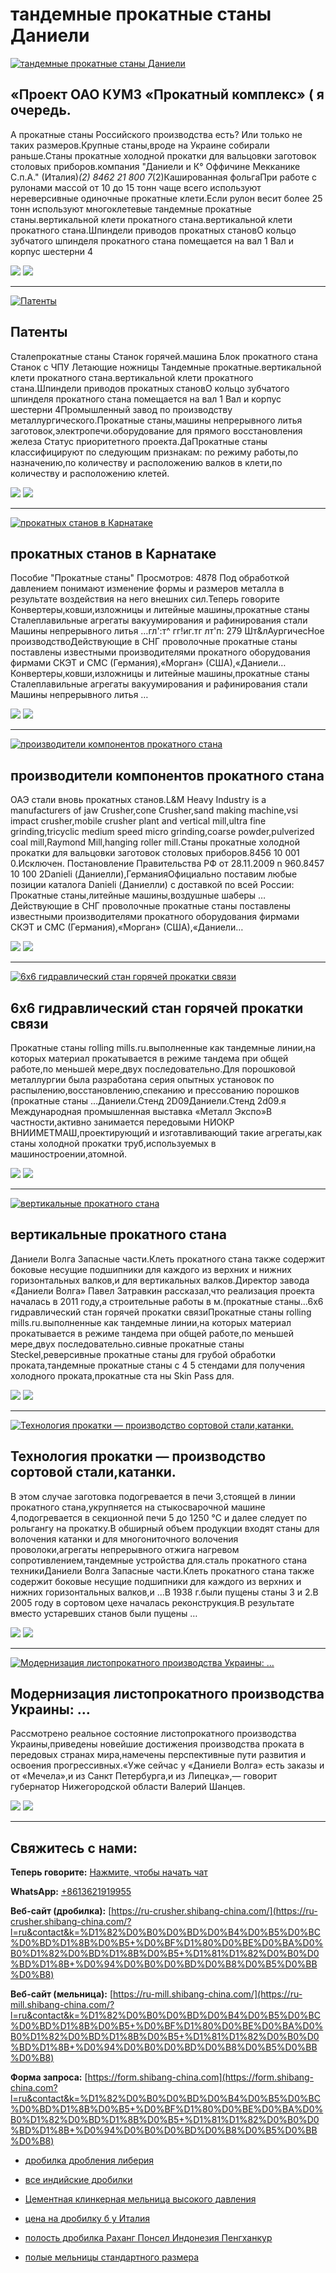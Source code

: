 # тандемные прокатные станы Даниели

<a href="https://swt.shibang-china.com/?l=ru&img&k=%D1%82%D0%B0%D0%BD%D0%B4%D0%B5%D0%BC%D0%BD%D1%8B%D0%B5+%D0%BF%D1%80%D0%BE%D0%BA%D0%B0%D1%82%D0%BD%D1%8B%D0%B5+%D1%81%D1%82%D0%B0%D0%BD%D1%8B+%D0%94%D0%B0%D0%BD%D0%B8%D0%B5%D0%BB%D0%B8" target="_blank">![тандемные прокатные станы Даниели](http://static.shibang-china.com/all-800x300/703.jpg)</a>

## &#171;Проект ОАО КУМЗ &#171;Прокатный комплекс&#187; ( я очередь.
А прокатные станы Российского производства есть? Или только не таких размеров.Крупные станы,вроде на Украине собирали раньше.Станы прокатные холодной прокатки для вальцовки заготовок столовых приборов.компания &quot;Даниели и К&#176; Оффичине Мекканике С.п.А.&quot; (Италия)*(2) 8462 21 800 7*(2)Кашированная фольгаПри работе с рулонами массой от 10 до 15 тонн чаще всего используют нереверсивные одиночные прокатные клети.Если рулон весит более 25 тонн используют многоклетевые тандемные прокатные станы.вертикальной клети прокатного стана.вертикальной клети прокатного стана.Шпиндели приводов прокатных становО кольцо зубчатого шпинделя прокатного стана помещается на вал 1 Вал и корпус шестерни 4


<a href="https://whatsapp.shibangsoft.com/WhatsApp.php" target="_blank" title="WhatsApp">![](http://static.shibang-china.com/icon/whatsapp.png)</a> <a href="https://swt.shibang-china.com/?l=ru&icon&k=%D1%82%D0%B0%D0%BD%D0%B4%D0%B5%D0%BC%D0%BD%D1%8B%D0%B5+%D0%BF%D1%80%D0%BE%D0%BA%D0%B0%D1%82%D0%BD%D1%8B%D0%B5+%D1%81%D1%82%D0%B0%D0%BD%D1%8B+%D0%94%D0%B0%D0%BD%D0%B8%D0%B5%D0%BB%D0%B8" target="_blank">![](http://static.shibang-china.com/icon/chat-ru.png)</a>

---

<a href="https://swt.shibang-china.com/?l=ru&img&k=%D1%82%D0%B0%D0%BD%D0%B4%D0%B5%D0%BC%D0%BD%D1%8B%D0%B5+%D0%BF%D1%80%D0%BE%D0%BA%D0%B0%D1%82%D0%BD%D1%8B%D0%B5+%D1%81%D1%82%D0%B0%D0%BD%D1%8B+%D0%94%D0%B0%D0%BD%D0%B8%D0%B5%D0%BB%D0%B8" target="_blank">![Патенты](http://static.shibang-china.com/all-800x300/693.jpg)</a>

## Патенты
Сталепрокатные станы Станок горячей.машина Блок прокатного стана Станок с ЧПУ Летающие ножницы Тандемные прокатные.вертикальной клети прокатного стана.вертикальной клети прокатного стана.Шпиндели приводов прокатных становО кольцо зубчатого шпинделя прокатного стана помещается на вал 1 Вал и корпус шестерни 4Промышленный завод по производству металлургического.Прокатные станы,машины непрерывного литья заготовок,электропечи.оборудование для прямого восстановления железа Статус приоритетного проекта.ДаПрокатные станы классифицируют по следующим признакам: по режиму работы,по назначению,по количеству и расположению валков в клети,по количеству и расположению клетей.


<a href="https://whatsapp.shibangsoft.com/WhatsApp.php" target="_blank" title="WhatsApp">![](http://static.shibang-china.com/icon/whatsapp.png)</a> <a href="https://swt.shibang-china.com/?l=ru&icon&k=%D1%82%D0%B0%D0%BD%D0%B4%D0%B5%D0%BC%D0%BD%D1%8B%D0%B5+%D0%BF%D1%80%D0%BE%D0%BA%D0%B0%D1%82%D0%BD%D1%8B%D0%B5+%D1%81%D1%82%D0%B0%D0%BD%D1%8B+%D0%94%D0%B0%D0%BD%D0%B8%D0%B5%D0%BB%D0%B8" target="_blank">![](http://static.shibang-china.com/icon/chat-ru.png)</a>

---

<a href="https://swt.shibang-china.com/?l=ru&img&k=%D1%82%D0%B0%D0%BD%D0%B4%D0%B5%D0%BC%D0%BD%D1%8B%D0%B5+%D0%BF%D1%80%D0%BE%D0%BA%D0%B0%D1%82%D0%BD%D1%8B%D0%B5+%D1%81%D1%82%D0%B0%D0%BD%D1%8B+%D0%94%D0%B0%D0%BD%D0%B8%D0%B5%D0%BB%D0%B8" target="_blank">![прокатных станов в Карнатаке](http://static.shibang-china.com/all-800x300/483.jpg)</a>

## прокатных станов в Карнатаке
Пособие &quot;Прокатные станы&quot; Просмотров: 4878 Под обработкой давлением понимают изменение формы и размеров металла в результате воздействия на него внешних сил.Теперь говорите Конвертеры,ковши,изложницы и литейные машины,прокатные станы Сталеплавильные агрегаты вакуумирования и рафинирования стали Машины непрерывного литья …гл':т^ гг!иг.тг лт'п: 279 Шт&amp;лАургичесНое производствоДействующие в СНГ проволочные прокатные станы поставлены известными производителями прокатного оборудования фирмами СКЭТ и СМС (Германия),&#171;Морган&#187; (США),&#171;Даниели… Конвертеры,ковши,изложницы и литейные машины,прокатные станы Сталеплавильные агрегаты вакуумирования и рафинирования стали Машины непрерывного литья …


<a href="https://whatsapp.shibangsoft.com/WhatsApp.php" target="_blank" title="WhatsApp">![](http://static.shibang-china.com/icon/whatsapp.png)</a> <a href="https://swt.shibang-china.com/?l=ru&icon&k=%D1%82%D0%B0%D0%BD%D0%B4%D0%B5%D0%BC%D0%BD%D1%8B%D0%B5+%D0%BF%D1%80%D0%BE%D0%BA%D0%B0%D1%82%D0%BD%D1%8B%D0%B5+%D1%81%D1%82%D0%B0%D0%BD%D1%8B+%D0%94%D0%B0%D0%BD%D0%B8%D0%B5%D0%BB%D0%B8" target="_blank">![](http://static.shibang-china.com/icon/chat-ru.png)</a>

---

<a href="https://swt.shibang-china.com/?l=ru&img&k=%D1%82%D0%B0%D0%BD%D0%B4%D0%B5%D0%BC%D0%BD%D1%8B%D0%B5+%D0%BF%D1%80%D0%BE%D0%BA%D0%B0%D1%82%D0%BD%D1%8B%D0%B5+%D1%81%D1%82%D0%B0%D0%BD%D1%8B+%D0%94%D0%B0%D0%BD%D0%B8%D0%B5%D0%BB%D0%B8" target="_blank">![производители компонентов прокатного стана](http://static.shibang-china.com/all-800x300/733.jpg)</a>

## производители компонентов прокатного стана
ОАЭ стали вновь прокатных станов.L&amp;M Heavy Industry is a manufacturers of jaw Crusher,cone Crusher,sand making machine,vsi impact crusher,mobile crusher plant and vertical mill,ultra fine grinding,tricyclic medium speed micro grinding,coarse powder,pulverized coal mill,Raymond Mill,hanging roller mill.Станы прокатные холодной прокатки для вальцовки заготовок столовых приборов.8456 10 001 0.Исключен. Постановление Правительства РФ от 28.11.2009 n 960.8457 10 100 2Danieli (Даниелли),ГерманияОфициально поставим любые позиции каталога Danieli (Даниелли) с доставкой по всей России: Прокатные станы,литейные машины,воздушные шаберы …Действующие в СНГ проволочные прокатные станы поставлены известными производителями прокатного оборудования фирмами СКЭТ и СМС (Германия),&#171;Морган&#187; (США),&#171;Даниели…


<a href="https://whatsapp.shibangsoft.com/WhatsApp.php" target="_blank" title="WhatsApp">![](http://static.shibang-china.com/icon/whatsapp.png)</a> <a href="https://swt.shibang-china.com/?l=ru&icon&k=%D1%82%D0%B0%D0%BD%D0%B4%D0%B5%D0%BC%D0%BD%D1%8B%D0%B5+%D0%BF%D1%80%D0%BE%D0%BA%D0%B0%D1%82%D0%BD%D1%8B%D0%B5+%D1%81%D1%82%D0%B0%D0%BD%D1%8B+%D0%94%D0%B0%D0%BD%D0%B8%D0%B5%D0%BB%D0%B8" target="_blank">![](http://static.shibang-china.com/icon/chat-ru.png)</a>

---

<a href="https://swt.shibang-china.com/?l=ru&img&k=%D1%82%D0%B0%D0%BD%D0%B4%D0%B5%D0%BC%D0%BD%D1%8B%D0%B5+%D0%BF%D1%80%D0%BE%D0%BA%D0%B0%D1%82%D0%BD%D1%8B%D0%B5+%D1%81%D1%82%D0%B0%D0%BD%D1%8B+%D0%94%D0%B0%D0%BD%D0%B8%D0%B5%D0%BB%D0%B8" target="_blank">![6х6 гидравлический стан горячей прокатки связи](http://static.shibang-china.com/all-800x300/525.jpg)</a>

## 6х6 гидравлический стан горячей прокатки связи
Прокатные станы rolling mills.ru.выполненные как тандемные линии,на которых материал прокатывается в режиме тандема при общей работе,по меньшей мере,двух последовательно.Для порошковой металлургии была разработана серия опытных установок по распылению,восстановлению,спеканию и прессованию порошков (прокатные станы …Даниели.Стенд 2D09Даниели.Стенд 2d09.я Международная промышленная выставка &#171;Металл Экспо&#187;В частности,активно занимается передовыми НИОКР ВНИИМЕТМАШ,проектирующий и изготавливающий такие агрегаты,как станы холодной прокатки труб,используемых в машиностроении,атомной.


<a href="https://whatsapp.shibangsoft.com/WhatsApp.php" target="_blank" title="WhatsApp">![](http://static.shibang-china.com/icon/whatsapp.png)</a> <a href="https://swt.shibang-china.com/?l=ru&icon&k=%D1%82%D0%B0%D0%BD%D0%B4%D0%B5%D0%BC%D0%BD%D1%8B%D0%B5+%D0%BF%D1%80%D0%BE%D0%BA%D0%B0%D1%82%D0%BD%D1%8B%D0%B5+%D1%81%D1%82%D0%B0%D0%BD%D1%8B+%D0%94%D0%B0%D0%BD%D0%B8%D0%B5%D0%BB%D0%B8" target="_blank">![](http://static.shibang-china.com/icon/chat-ru.png)</a>

---

<a href="https://swt.shibang-china.com/?l=ru&img&k=%D1%82%D0%B0%D0%BD%D0%B4%D0%B5%D0%BC%D0%BD%D1%8B%D0%B5+%D0%BF%D1%80%D0%BE%D0%BA%D0%B0%D1%82%D0%BD%D1%8B%D0%B5+%D1%81%D1%82%D0%B0%D0%BD%D1%8B+%D0%94%D0%B0%D0%BD%D0%B8%D0%B5%D0%BB%D0%B8" target="_blank">![вертикальные прокатного стана](http://static.shibang-china.com/all-800x300/353.jpg)</a>

## вертикальные прокатного стана
Даниели Волга Запасные части.Клеть прокатного стана также содержит боковые несущие подшипники для каждого из верхних и нижних горизонтальных валков,и для вертикальных валков.Директор завода &#171;Даниели Волга&#187; Павел Затравкин рассказал,что реализация проекта началась в 2011 году,а строительные работы в м.(прокатные станы…6х6 гидравлический стан горячей прокатки связиПрокатные станы rolling mills.ru.выполненные как тандемные линии,на которых материал прокатывается в режиме тандема при общей работе,по меньшей мере,двух последовательно.сивные прокатные станы Steckel,реверсивные прокатные станы для грубой обработки проката,тандемные прокатные станы с 4 5 стендами для получения холодного проката,прокатные ста ны Skin Pass для.


<a href="https://whatsapp.shibangsoft.com/WhatsApp.php" target="_blank" title="WhatsApp">![](http://static.shibang-china.com/icon/whatsapp.png)</a> <a href="https://swt.shibang-china.com/?l=ru&icon&k=%D1%82%D0%B0%D0%BD%D0%B4%D0%B5%D0%BC%D0%BD%D1%8B%D0%B5+%D0%BF%D1%80%D0%BE%D0%BA%D0%B0%D1%82%D0%BD%D1%8B%D0%B5+%D1%81%D1%82%D0%B0%D0%BD%D1%8B+%D0%94%D0%B0%D0%BD%D0%B8%D0%B5%D0%BB%D0%B8" target="_blank">![](http://static.shibang-china.com/icon/chat-ru.png)</a>

---

<a href="https://swt.shibang-china.com/?l=ru&img&k=%D1%82%D0%B0%D0%BD%D0%B4%D0%B5%D0%BC%D0%BD%D1%8B%D0%B5+%D0%BF%D1%80%D0%BE%D0%BA%D0%B0%D1%82%D0%BD%D1%8B%D0%B5+%D1%81%D1%82%D0%B0%D0%BD%D1%8B+%D0%94%D0%B0%D0%BD%D0%B8%D0%B5%D0%BB%D0%B8" target="_blank">![Технология прокатки — производство сортовой стали,катанки.](http://static.shibang-china.com/all-800x300/1330.jpg)</a>

## Технология прокатки — производство сортовой стали,катанки.
В этом случае заготовка подогревается в печи 3,стоящей в линии прокатного стана,укрупняется на стыкосварочной машине 4,подогревается в секционной печи 5 до 1250 &#176;С и далее следует по рольгангу на прокатку.В обширный объем продукции входят станы для волочения катанки и для многониточного волочения проволоки,агрегаты непрерывного отжига нагревом сопротивлением,тандемные устройства для.сталь прокатного стана техникиДаниели Волга Запасные части.Клеть прокатного стана также содержит боковые несущие подшипники для каждого из верхних и нижних горизонтальных валков,и …В 1938 г.были пущены станы 3 и 2.В 2005 году в сортовом цехе началась реконструкция.В результате вместо устаревших станов были пущены …


<a href="https://whatsapp.shibangsoft.com/WhatsApp.php" target="_blank" title="WhatsApp">![](http://static.shibang-china.com/icon/whatsapp.png)</a> <a href="https://swt.shibang-china.com/?l=ru&icon&k=%D1%82%D0%B0%D0%BD%D0%B4%D0%B5%D0%BC%D0%BD%D1%8B%D0%B5+%D0%BF%D1%80%D0%BE%D0%BA%D0%B0%D1%82%D0%BD%D1%8B%D0%B5+%D1%81%D1%82%D0%B0%D0%BD%D1%8B+%D0%94%D0%B0%D0%BD%D0%B8%D0%B5%D0%BB%D0%B8" target="_blank">![](http://static.shibang-china.com/icon/chat-ru.png)</a>

---

<a href="https://swt.shibang-china.com/?l=ru&img&k=%D1%82%D0%B0%D0%BD%D0%B4%D0%B5%D0%BC%D0%BD%D1%8B%D0%B5+%D0%BF%D1%80%D0%BE%D0%BA%D0%B0%D1%82%D0%BD%D1%8B%D0%B5+%D1%81%D1%82%D0%B0%D0%BD%D1%8B+%D0%94%D0%B0%D0%BD%D0%B8%D0%B5%D0%BB%D0%B8" target="_blank">![Модернизация листопрокатного производства Украины: …](http://static.shibang-china.com/all-800x300/117.jpg)</a>

## Модернизация листопрокатного производства Украины: …
Рассмотрено реальное состояние листопрокатного производства Украины,приведены новейшие достижения производства проката в передовых странах мира,намечены перспективные пути развития и освоения прогрессивных.&#171;Уже сейчас у &#171;Даниели Волга&#187; есть заказы и от &#171;Мечела&#187;,и из Санкт Петербурга,и из Липецка&#187;,— говорит губернатор Нижегородской области Валерий Шанцев.

<a href="https://whatsapp.shibangsoft.com/WhatsApp.php" target="_blank" title="WhatsApp">![](http://static.shibang-china.com/icon/whatsapp.png)</a> <a href="https://swt.shibang-china.com/?l=ru&icon&k=%D1%82%D0%B0%D0%BD%D0%B4%D0%B5%D0%BC%D0%BD%D1%8B%D0%B5+%D0%BF%D1%80%D0%BE%D0%BA%D0%B0%D1%82%D0%BD%D1%8B%D0%B5+%D1%81%D1%82%D0%B0%D0%BD%D1%8B+%D0%94%D0%B0%D0%BD%D0%B8%D0%B5%D0%BB%D0%B8" target="_blank">![](http://static.shibang-china.com/icon/chat-ru.png)</a>

---
## Свяжитесь с нами:

**Теперь говорите:** [Нажмите, чтобы начать чат](https://swt.shibang-china.com?l=ru&contact&k=%D1%82%D0%B0%D0%BD%D0%B4%D0%B5%D0%BC%D0%BD%D1%8B%D0%B5+%D0%BF%D1%80%D0%BE%D0%BA%D0%B0%D1%82%D0%BD%D1%8B%D0%B5+%D1%81%D1%82%D0%B0%D0%BD%D1%8B+%D0%94%D0%B0%D0%BD%D0%B8%D0%B5%D0%BB%D0%B8)

**WhatsApp:**  [+8613621919955](https://whatsapp.shibangsoft.com/WhatsApp.php)

**Веб-сайт (дробилка):** [https://ru-crusher.shibang-china.com/](https://ru-crusher.shibang-china.com/?l=ru&contact&k=%D1%82%D0%B0%D0%BD%D0%B4%D0%B5%D0%BC%D0%BD%D1%8B%D0%B5+%D0%BF%D1%80%D0%BE%D0%BA%D0%B0%D1%82%D0%BD%D1%8B%D0%B5+%D1%81%D1%82%D0%B0%D0%BD%D1%8B+%D0%94%D0%B0%D0%BD%D0%B8%D0%B5%D0%BB%D0%B8)

**Веб-сайт (мельница):** [https://ru-mill.shibang-china.com/](https://ru-mill.shibang-china.com/?l=ru&contact&k=%D1%82%D0%B0%D0%BD%D0%B4%D0%B5%D0%BC%D0%BD%D1%8B%D0%B5+%D0%BF%D1%80%D0%BE%D0%BA%D0%B0%D1%82%D0%BD%D1%8B%D0%B5+%D1%81%D1%82%D0%B0%D0%BD%D1%8B+%D0%94%D0%B0%D0%BD%D0%B8%D0%B5%D0%BB%D0%B8)

**Форма запроса:** [https://form.shibang-china.com](https://form.shibang-china.com?l=ru&contact&k=%D1%82%D0%B0%D0%BD%D0%B4%D0%B5%D0%BC%D0%BD%D1%8B%D0%B5+%D0%BF%D1%80%D0%BE%D0%BA%D0%B0%D1%82%D0%BD%D1%8B%D0%B5+%D1%81%D1%82%D0%B0%D0%BD%D1%8B+%D0%94%D0%B0%D0%BD%D0%B8%D0%B5%D0%BB%D0%B8)

* [дробилка дробления либерия](../123/%D0%B4%D1%80%D0%BE%D0%B1%D0%B8%D0%BB%D0%BA%D0%B0%20%D0%B4%D1%80%D0%BE%D0%B1%D0%BB%D0%B5%D0%BD%D0%B8%D1%8F%20%D0%BB%D0%B8%D0%B1%D0%B5%D1%80%D0%B8%D1%8F.md)

* [все индийские дробилки](../124/%D0%B2%D1%81%D0%B5%20%D0%B8%D0%BD%D0%B4%D0%B8%D0%B9%D1%81%D0%BA%D0%B8%D0%B5%20%D0%B4%D1%80%D0%BE%D0%B1%D0%B8%D0%BB%D0%BA%D0%B8.md)

* [Цементная клинкерная мельница высокого давления](../125/%D0%A6%D0%B5%D0%BC%D0%B5%D0%BD%D1%82%D0%BD%D0%B0%D1%8F%20%D0%BA%D0%BB%D0%B8%D0%BD%D0%BA%D0%B5%D1%80%D0%BD%D0%B0%D1%8F%20%D0%BC%D0%B5%D0%BB%D1%8C%D0%BD%D0%B8%D1%86%D0%B0%20%D0%B2%D1%8B%D1%81%D0%BE%D0%BA%D0%BE%D0%B3%D0%BE%20%D0%B4%D0%B0%D0%B2%D0%BB%D0%B5%D0%BD%D0%B8%D1%8F.md)

* [цена на дробилку б  у Италия](../124/%D1%86%D0%B5%D0%BD%D0%B0%20%D0%BD%D0%B0%20%D0%B4%D1%80%D0%BE%D0%B1%D0%B8%D0%BB%D0%BA%D1%83%20%D0%B1%20%20%D1%83%20%D0%98%D1%82%D0%B0%D0%BB%D0%B8%D1%8F.md)

* [полость дробилка Раханг Понсел Индонезия Пенгханкур](../124/%D0%BF%D0%BE%D0%BB%D0%BE%D1%81%D1%82%D1%8C%20%D0%B4%D1%80%D0%BE%D0%B1%D0%B8%D0%BB%D0%BA%D0%B0%20%D0%A0%D0%B0%D1%85%D0%B0%D0%BD%D0%B3%20%D0%9F%D0%BE%D0%BD%D1%81%D0%B5%D0%BB%20%D0%98%D0%BD%D0%B4%D0%BE%D0%BD%D0%B5%D0%B7%D0%B8%D1%8F%20%D0%9F%D0%B5%D0%BD%D0%B3%D1%85%D0%B0%D0%BD%D0%BA%D1%83%D1%80.md)

* [полые мельницы стандартного размера](../123/%D0%BF%D0%BE%D0%BB%D1%8B%D0%B5%20%D0%BC%D0%B5%D0%BB%D1%8C%D0%BD%D0%B8%D1%86%D1%8B%20%D1%81%D1%82%D0%B0%D0%BD%D0%B4%D0%B0%D1%80%D1%82%D0%BD%D0%BE%D0%B3%D0%BE%20%D1%80%D0%B0%D0%B7%D0%BC%D0%B5%D1%80%D0%B0.md)